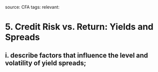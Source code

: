 source: CFA
tags: 
relevant: 

# 5. Credit Risk vs. Return: Yields and Spreads

## i. describe factors that influence the level and volatility of yield spreads;

